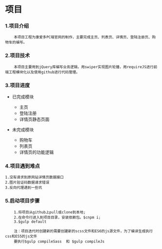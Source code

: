 # 项目
### 1.项目介绍
```
    本项目工程为康爱多PC端官网的制作，主要完成主页、列表页、详情页、登陆注册页、购物车的编写。
```
### 2.项目技术
```
    本项目主要用到jQuery库编写业务逻辑，用swiper实现图片轮播，用requireJS进行前端工程模块化以及使用github进行代码管理。
```

### 3.项目进度

-  已完成模块
    - 主页
    - 登陆注册
    - 详情页静态页面

-  未完成模块
    - 购物车
    - 列表页
    - 详情页的功能逻辑

### 4.项目遇到难点
```
1.没有请求到原网站详情页数据接口
2.图片验证码数据请求错误
3.反向代理遇到一些坑
```

### 5.启动项目步骤
```
    1.将项目从github上pull或clone到本地;
    2.在命令行进入到项目目录，安装依赖包。$cnpm i;
    3.$gulp default

    注：项目迭代时创建新的需要创建新的scss文件和ES6的js源文件，为了编译生成执行css和ES5的js文件
    要执行$gulp compileSass  和 $gulp compileJs
```

